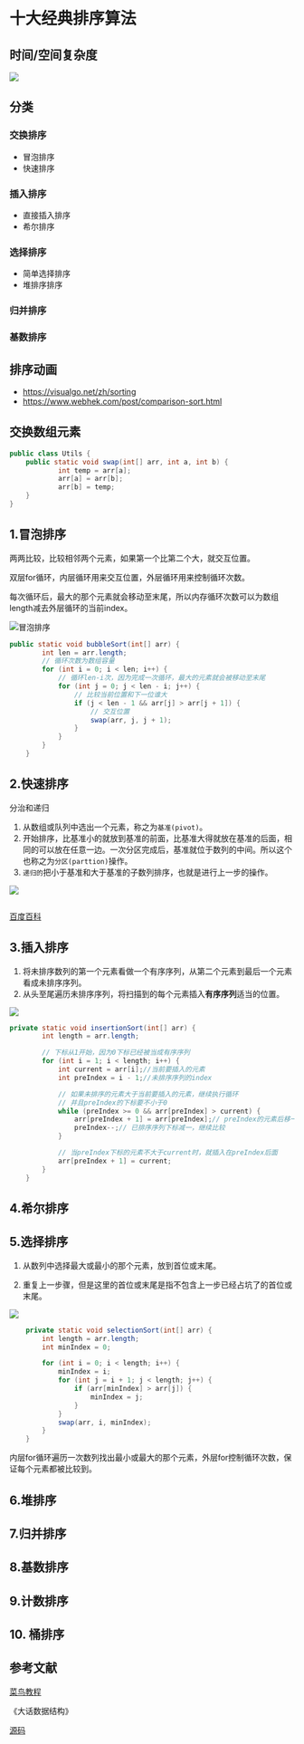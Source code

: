 # 十大经典排序算法

## 时间/空间复杂度

![](imgs/sort_%20complexity.png)

## 分类

### 交换排序
  * 冒泡排序
  * 快速排序
### 插入排序
  * 直接插入排序
  * 希尔排序
### 选择排序
  * 简单选择排序
  * 堆排序排序
### 归并排序
### 基数排序

## 排序动画

* https://visualgo.net/zh/sorting
* https://www.webhek.com/post/comparison-sort.html

## 交换数组元素

```java
public class Utils {
    public static void swap(int[] arr, int a, int b) {
            int temp = arr[a];
            arr[a] = arr[b];
            arr[b] = temp;
    }
}
```

## 1.冒泡排序

两两比较，比较相邻两个元素，如果第一个比第二个大，就交互位置。

双层for循环，内层循环用来交互位置，外层循环用来控制循环次数。

每次循环后，最大的那个元素就会移动至末尾，所以内存循环次数可以为数组length减去外层循环的当前index。

![冒泡排序](imgs/bubble_sort.gif)

```java
public static void bubbleSort(int[] arr) {
        int len = arr.length;
        // 循环次数为数组容量
        for (int i = 0; i < len; i++) {
            // 循环len-i次，因为完成一次循环，最大的元素就会被移动至末尾
            for (int j = 0; j < len - i; j++) {
                // 比较当前位置和下一位谁大
                if (j < len - 1 && arr[j] > arr[j + 1]) {
                    // 交互位置
                    swap(arr, j, j + 1);
                }
            }
        }
    }
```

## 2.快速排序

分治和递归

1. 从数组或队列中选出一个元素，称之为`基准(pivot)`。
2. 开始排序，比基准小的就放到基准的前面，比基准大得就放在基准的后面，相同的可以放在任意一边。一次分区完成后，基准就位于数列的中间。所以这个也称之为`分区(parttion)`操作。
3. `递归的`把小于基准和大于基准的子数列排序，也就是进行上一步的操作。

![](imgs/quick_sort.gif)

```java

```

[百度百科]([https://baike.baidu.com/item/%E5%BF%AB%E9%80%9F%E6%8E%92%E5%BA%8F%E7%AE%97%E6%B3%95/369842?fromtitle=%E5%BF%AB%E9%80%9F%E6%8E%92%E5%BA%8F&fromid=2084344](https://baike.baidu.com/item/快速排序算法/369842?fromtitle=快速排序&fromid=2084344))

## 3.插入排序

1. 将未排序数列的第一个元素看做一个有序序列，从第二个元素到最后一个元素看成未排序序列。
2. 从头至尾遍历未排序序列，将扫描到的每个元素插入**有序序列**适当的位置。

![](imgs/insertion_sort.gif)

```java
private static void insertionSort(int[] arr) {
        int length = arr.length;

        // 下标从1开始，因为0下标已经被当成有序序列
        for (int i = 1; i < length; i++) {
            int current = arr[i];//当前要插入的元素
            int preIndex = i - 1;//未排序序列的index

            // 如果未排序的元素大于当前要插入的元素，继续执行循环
            // 并且preIndex的下标要不小于0
            while (preIndex >= 0 && arr[preIndex] > current) {
                arr[preIndex + 1] = arr[preIndex];// preIndex的元素后移一位
                preIndex--;// 已排序序列下标减一，继续比较
            }

            // 当preIndex下标的元素不大于current时，就插入在preIndex后面
            arr[preIndex + 1] = current;
        }
    }
```



## 4.希尔排序

## 5.选择排序

1. 从数列中选择最大或最小的那个元素，放到首位或末尾。

2. 重复上一步骤，但是这里的首位或末尾是指不包含上一步已经占坑了的首位或末尾。

![](imgs/selection_sort.gif)

```java
    private static void selectionSort(int[] arr) {
        int length = arr.length;
        int minIndex = 0;

        for (int i = 0; i < length; i++) {
            minIndex = i;
            for (int j = i + 1; j < length; j++) {
                if (arr[minIndex] > arr[j]) {
                    minIndex = j;
                }
            }
            swap(arr, i, minIndex);
        }
    }
```

内层for循环遍历一次数列找出最小或最大的那个元素，外层for控制循环次数，保证每个元素都被比较到。

## 6.堆排序

## 7.归并排序

## 8.基数排序

## 9.计数排序

## 10. 桶排序

## 参考文献

[菜鸟教程](https://www.runoob.com/w3cnote/ten-sorting-algorithm.html)

《大话数据结构》

[源码](https://github.com/simplepeng/KeepLearningExample/tree/master/example_algorithm)

